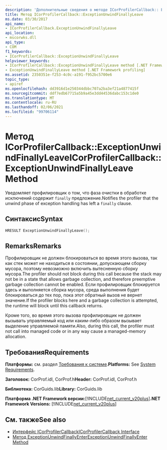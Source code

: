 ```yaml
---
description: 'Дополнительные сведения о методе ICorProfilerCallback:: Exceptionunwindfinallyleave-'
title: Метод ICorProfilerCallback::ExceptionUnwindFinallyLeave
ms.date: 03/30/2017
api_name:
- ICorProfilerCallback.ExceptionUnwindFinallyLeave
api_location:
- mscorwks.dll
api_type:
- COM
f1_keywords:
- ICorProfilerCallback::ExceptionUnwindFinallyLeave
helpviewer_keywords:
- ICorProfilerCallback::ExceptionUnwindFinallyLeave method [.NET Framework profiling]
- ExceptionUnwindFinallyLeave method [.NET Framework profiling]
ms.assetid: 2350351e-f253-4c0c-a191-f952bc5700e6
topic_type:
- apiref
ms.openlocfilehash: dd3916d1e250344dbbc707a2ba3ef21a4877415f
ms.sourcegitcommit: ddf7edb67715a5b9a45e3dd44536dabc153c1de0
ms.translationtype: MT
ms.contentlocale: ru-RU
ms.lasthandoff: 02/06/2021
ms.locfileid: "99706114"
---
```

# <a name="icorprofilercallbackexceptionunwindfinallyleave-method"></a><span data-ttu-id="0c159-103">Метод ICorProfilerCallback::ExceptionUnwindFinallyLeave</span><span class="sxs-lookup"><span data-stu-id="0c159-103">ICorProfilerCallback::ExceptionUnwindFinallyLeave Method</span></span>

<span data-ttu-id="0c159-104">Уведомляет профилировщик о том, что фаза очистки в обработке исключений содержит `finally` предложение.</span><span class="sxs-lookup"><span data-stu-id="0c159-104">Notifies the profiler that the unwind phase of exception handling has left a `finally` clause.</span></span>  
  
## <a name="syntax"></a><span data-ttu-id="0c159-105">Синтаксис</span><span class="sxs-lookup"><span data-stu-id="0c159-105">Syntax</span></span>  
  
```cpp  
HRESULT ExceptionUnwindFinallyLeave();  
```  
  
## <a name="remarks"></a><span data-ttu-id="0c159-106">Remarks</span><span class="sxs-lookup"><span data-stu-id="0c159-106">Remarks</span></span>  

 <span data-ttu-id="0c159-107">Профилировщик не должен блокироваться во время этого вызова, так как стек может не находиться в состоянии, допускающем сборку мусора, поэтому невозможно включить вытесненную сборку мусора.</span><span class="sxs-lookup"><span data-stu-id="0c159-107">The profiler should not block during this call because the stack may not be in a state that allows garbage collection, and therefore preemptive garbage collection cannot be enabled.</span></span> <span data-ttu-id="0c159-108">Если профилировщик блокируется здесь и выполняется сборка мусора, среда выполнения будет блокироваться до тех пор, пока этот обратный вызов не вернет значение.</span><span class="sxs-lookup"><span data-stu-id="0c159-108">If the profiler blocks here and a garbage collection is attempted, the runtime will block until this callback returns.</span></span>  
  
 <span data-ttu-id="0c159-109">Кроме того, во время этого вызова профилировщик не должен вызывать управляемый код или каким-либо образом вызывает выделение управляемой памяти.</span><span class="sxs-lookup"><span data-stu-id="0c159-109">Also, during this call, the profiler must not call into managed code or in any way cause a managed-memory allocation.</span></span>  
  
## <a name="requirements"></a><span data-ttu-id="0c159-110">Требования</span><span class="sxs-lookup"><span data-stu-id="0c159-110">Requirements</span></span>  

 <span data-ttu-id="0c159-111">**Платформы:** см. раздел [Требования к системе](../../get-started/system-requirements.md).</span><span class="sxs-lookup"><span data-stu-id="0c159-111">**Platforms:** See [System Requirements](../../get-started/system-requirements.md).</span></span>  
  
 <span data-ttu-id="0c159-112">**Заголовок:** CorProf.idl, CorProf.h</span><span class="sxs-lookup"><span data-stu-id="0c159-112">**Header:** CorProf.idl, CorProf.h</span></span>  
  
 <span data-ttu-id="0c159-113">**Библиотека:** CorGuids.lib</span><span class="sxs-lookup"><span data-stu-id="0c159-113">**Library:** CorGuids.lib</span></span>  
  
 <span data-ttu-id="0c159-114">**Платформа .NET Framework версии:**[!INCLUDE[net_current_v20plus](../../../../includes/net-current-v20plus-md.md)]</span><span class="sxs-lookup"><span data-stu-id="0c159-114">**.NET Framework Versions:** [!INCLUDE[net_current_v20plus](../../../../includes/net-current-v20plus-md.md)]</span></span>  
  
## <a name="see-also"></a><span data-ttu-id="0c159-115">См. также</span><span class="sxs-lookup"><span data-stu-id="0c159-115">See also</span></span>

- [<span data-ttu-id="0c159-116">Интерфейс ICorProfilerCallback</span><span class="sxs-lookup"><span data-stu-id="0c159-116">ICorProfilerCallback Interface</span></span>](icorprofilercallback-interface.md)
- [<span data-ttu-id="0c159-117">Метод ExceptionUnwindFinallyEnter</span><span class="sxs-lookup"><span data-stu-id="0c159-117">ExceptionUnwindFinallyEnter Method</span></span>](icorprofilercallback-exceptionunwindfinallyenter-method.md)
